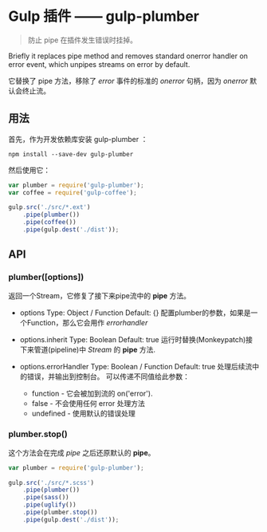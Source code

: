 ﻿# Gulp 插件 —— gulp-plumber

> 防止 pipe 在插件发生错误时挂掉。

Briefly it replaces pipe method and removes standard onerror handler on error event, which unpipes streams on error by default.

它替换了 pipe 方法，移除了 *error* 事件的标准的 *onerror* 句柄，因为 *onerror* 默认会终止流。

## 用法

首先，作为开发依赖库安装 gulp-plumber ：

```shell
npm install --save-dev gulp-plumber
```

然后使用它：

```javascript
var plumber = require('gulp-plumber');
var coffee = require('gulp-coffee');
 
gulp.src('./src/*.ext')
	.pipe(plumber())
	.pipe(coffee())
	.pipe(gulp.dest('./dist'));
```

## API

### plumber([options])
返回一个Stream，它修复了接下来pipe流中的 **pipe** 方法。

 - options
 Type: Object / Function Default: {}
配置plumber的参数，如果是一个Function，那么它会用作 *errorhandler*

 - options.inherit
Type: Boolean Default: true
运行时替换(Monkeypatch)接下来管道(pipeline)中 *Stream* 的 **pipe** 方法.

 - options.errorHandler
Type: Boolean / Function Default: true
处理后续流中的错误，并输出到控制台。
可以传递不同值给此参数：
    - function - 它会被加到流的 on('error').
    - false - 不会使用任何 error 处理方法
    - undefined - 使用默认的错误处理

### plumber.stop()

这个方法会在完成 *pipe* 之后还原默认的 **pipe**。

```javascript
var plumber = require('gulp-plumber');
 
gulp.src('./src/*.scss')
    .pipe(plumber())
    .pipe(sass())
    .pipe(uglify())
    .pipe(plumber.stop())
    .pipe(gulp.dest('./dist'));
```